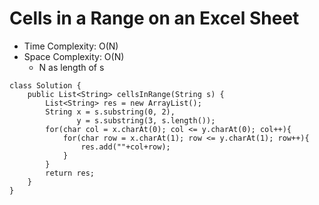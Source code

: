 # Cells in a Range on an Excel Sheet

- Time Complexity: O(N)
- Space Complexity: O(N)
  - N as length of s

```
class Solution {
    public List<String> cellsInRange(String s) {
        List<String> res = new ArrayList();
        String x = s.substring(0, 2),
               y = s.substring(3, s.length());
        for(char col = x.charAt(0); col <= y.charAt(0); col++){
            for(char row = x.charAt(1); row <= y.charAt(1); row++){
                res.add(""+col+row);
            }
        }
        return res;
    }
}
```

